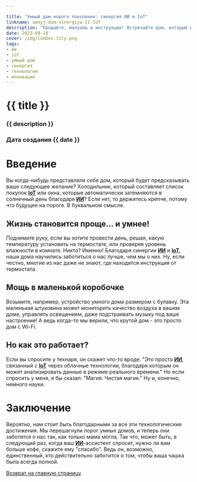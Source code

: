```yaml
---

title: "Умный дом нового поколения: синергия ИИ и IoT"
linkname: umnyj-dom-sinergiya-II-IoT
description: "Прощайте, мануалы и инструкции! Встречайте дом, который думает за вас."
date: 2023-09-18
cover: /img/ComDev.11ty.png
tags: 
- ии
- iot
- умный дом
- синергия
- технологии
- инновации
---
```


# {{ title }}
### {{ description }}
### Дата создания {{ date }}

# Введение
Вы когда-нибудь представляли себе дом, который будет предсказывать ваше следующее желание? Холодильник, который составляет список покупок **[IoT](/)** или окна, которые автоматически затемняются в солнечный день благодаря **[ИИ](/)**? Если нет, то держитесь крепче, потому что будущее на пороге. В буквальном смысле.

## Жизнь становится проще... и умнее!
Поднимите руку, если вы хотите провести день, решая, какую температуру установить на термостате, или проверяя уровень влажности в комнате. Никто? Именно! Благодаря синергии **[ИИ](/)** и **[IoT](/)**, наши дома научились заботиться о нас лучше, чем мы о них. Ну, если честно, многие из нас даже не знают, где находится инструкция от термостата.

## Мощь в маленькой коробочке
Возьмите, например, устройство умного дома размером с булавку. Эта маленькая штуковина может мониторить качество воздуха в вашем доме, управлять освещением, даже подстраивать музыку под ваше настроение! А ведь когда-то мы верили, что крутой дом - это просто дом с Wi-Fi.

## Но как это работает?
Если вы спросите у технаря, он скажет что-то вроде: "Это просто **[ИИ](/)**, связанный с **[IoT](/)** через облачные технологии, благодаря которым он может анализировать данные в режиме реального времени." Но если спросить у меня, я бы сказал: "Магия. Чистая магия." Ну и, конечно, немного науки.

# Заключение
Вероятно, нам стоит быть благодарными за все эти технологические достижения. Мы перешагнули порог умных домов, и теперь они заботятся о нас так, как только мама могла. Так что, может быть, в следующий раз, когда ваш **[ИИ](/)**-ассистент спросит, нужно ли вам больше кофе, скажите ему "спасибо". Ведь он, возможно, единственный, кто действительно заботится о том, чтобы ваша чашка была всегда полной.

[Возврат на главную страницу](/)
